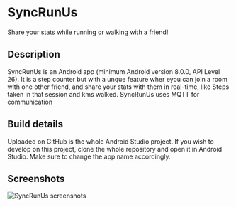 # SyncRunUs
Share your stats while running or walking with a friend!

## Description
SyncRunUs is an Android app (minimum Android version 8.0.0, API Level 26). It is a step counter but with a unque feature wher eyou can join a room with one other friend, and share your stats with them in real-time, like Steps taken in that session and kms walked.
SyncRunUs uses MQTT for communication

## Build details
Uploaded on GitHub is the whole Android Studio project. If you wish to develop on this project, clone the whole repository and open it in Android Studio.
Make sure to change the app name accordingly.

## Screenshots
![SyncRunUs screenshots](assets/screens.jpg)
